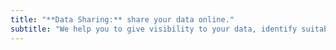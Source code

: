 ```yaml
---
title: "**Data Sharing:** share your data online."
subtitle: "We help you to give visibility to your data, identify suitable formats, processing algorithms and licences and to use technologies known by application developers"
---
```

